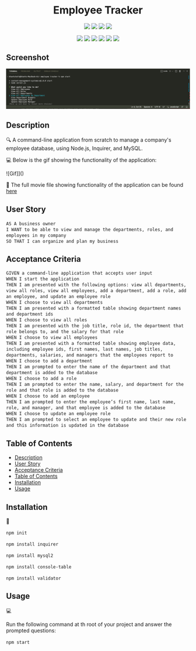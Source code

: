 <h1 align="center">Employee Tracker</h1>
   
  
<p align="center">
    <img src="https://img.shields.io/github/repo-size/nguyendinhkhanhha296/employee-tracker" />
    <img src="https://img.shields.io/github/languages/top/nguyendinhkhanhha296/employee-tracker"  />
    <img src="https://img.shields.io/github/issues/nguyendinhkhanhha296/employee-tracker" />
    <img src="https://img.shields.io/github/last-commit/nguyendinhkhanhha296/employee-tracker" >
</p>
  
<p align="center">
    <img src="https://img.shields.io/badge/Javascript-yellow" />
    <img src="https://img.shields.io/badge/jQuery-blue"  />
    <img src="https://img.shields.io/badge/mySQL-purple"  />
    <img src="https://img.shields.io/badge/-Node.js-green" />
    <img src="https://img.shields.io/badge/-inquirer-red" >
    <img src="https://img.shields.io/badge/-json-orange" />
</p>

## Screenshot

![Screenshot](./Assets/Screen%20Shot%202022-09-08%20at%201.38.14%20PM.png)
   
## Description
  
🔍 A command-line application from scratch to manage a company's employee database, using Node.js, Inquirer, and MySQL.  
  
💻 Below is the gif showing the functionality of the application:
  
![Gif]]()
  
🎥 The full movie file showing functionality of the application can be found [here]()  
  
## User Story
  
```
AS A business owner
I WANT to be able to view and manage the departments, roles, and employees in my company
SO THAT I can organize and plan my business 
```
  
## Acceptance Criteria
  
``` 
GIVEN a command-line application that accepts user input
WHEN I start the application
THEN I am presented with the following options: view all departments, view all roles, view all employees, add a department, add a role, add an employee, and update an employee role
WHEN I choose to view all departments
THEN I am presented with a formatted table showing department names and department ids
WHEN I choose to view all roles
THEN I am presented with the job title, role id, the department that role belongs to, and the salary for that role
WHEN I choose to view all employees
THEN I am presented with a formatted table showing employee data, including employee ids, first names, last names, job titles, departments, salaries, and managers that the employees report to
WHEN I choose to add a department
THEN I am prompted to enter the name of the department and that department is added to the database
WHEN I choose to add a role
THEN I am prompted to enter the name, salary, and department for the role and that role is added to the database
WHEN I choose to add an employee
THEN I am prompted to enter the employee’s first name, last name, role, and manager, and that employee is added to the database
WHEN I choose to update an employee role
THEN I am prompted to select an employee to update and their new role and this information is updated in the database
```
  
## Table of Contents
- [Description](#description)
- [User Story](#user-story)
- [Acceptance Criteria](#acceptance-criteria)
- [Table of Contents](#table-of-contents)
- [Installation](#installation)
- [Usage](#usage)

## Installation
💾   
  
`npm init`
  
`npm install inquirer`

`npm install mysql2`

`npm install console-table`

`npm install validator`
  
## Usage
💻   
  
Run the following command at th root of your project and answer the prompted questions:
  
`npm start`